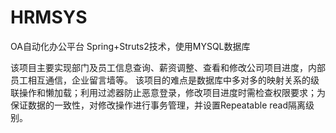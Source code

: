 # HRMSYS
OA自动化办公平台
Spring+Struts2技术，使用MYSQL数据库

该项目主要实现部门及员工信息查询、薪资调整、查看和修改公司项目进度，内部员工相互通信，企业留言墙等。
该项目的难点是数据库中多对多的映射关系的级联操作和懒加载；利用过滤器防止恶意登录，修改项目进度时需检查权限要求；为保证数据的一致性，对修改操作进行事务管理，并设置Repeatable read隔离级别。
